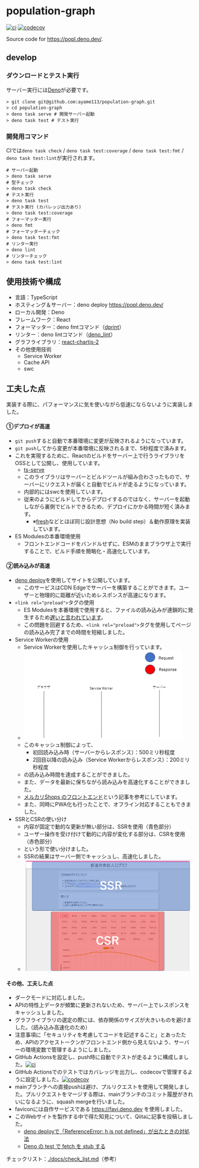 # population-graph

[![ci](https://github.com/ayame113/population-graph/actions/workflows/ci.yml/badge.svg)](https://github.com/ayame113/population-graph/actions/workflows/ci.yml)
[![codecov](https://codecov.io/gh/ayame113/population-graph/branch/main/graph/badge.svg?token=phOYgELbvB)](https://codecov.io/gh/ayame113/population-graph)

Source code for https://popl.deno.dev/.

## develop

### ダウンロードとテスト実行

サーバー実行には[Deno](https://deno.land)が必要です。

```shell
> git clone git@github.com:ayame113/population-graph.git
> cd population-graph
> deno task serve # 開発サーバー起動
> deno task test # テスト実行
```

### 開発用コマンド

CIでは`deno task check` / `deno task test:coverage` / `deno task test:fmt` /
`deno task test:lint`が実行されます。

```shell
# サーバー起動
> deno task serve
# 型チェック
> deno task check
# テスト実行
> deno task test
# テスト実行 (カバレッジ出力あり)
> deno task test:coverage
# フォーマッター実行
> deno fmt
# フォーマッターチェック
> deno task test:fmt
# リンター実行
> deno lint
# リンターチェック
> deno task test:lint
```

## 使用技術や構成

- 言語：TypeScript
- ホスティング＆サーバー：deno deploy https://popl.deno.dev/
- ローカル開発：Deno
- フレームワーク：React
- フォーマッター：deno
  fmtコマンド（[dprint](https://github.com/dprint/dprint-plugin-typescript)）
- リンター：deno lintコマンド（[deno_lint](https://github.com/denoland/deno_lint)）
- グラフライブラリ：[react-chartjs-2](https://github.com/reactchartjs/react-chartjs-2)
- その他使用技術
  - Service Worker
  - Cache API
  - swc

## 工夫した点

実装する際に、パフォーマンスに気を使いながら低速にならないように実装しました。

#### ①デプロイが高速

- `git push`すると自動で本番環境に変更が反映されるようになっています。
- `git push`してから変更が本番環境に反映されるまで、5秒程度で済みます。
- これを実現するために、Reactのビルドをサーバー上で行うライブラリをOSSとして公開し、使用しています。
  - [ts-serve](https://github.com/ayame113/ts-serve)
  - このライブラリはサーバーとビルドツールが組み合わさったもので、サーバーにリクエストが届くと自動でビルドが走るようになっています。
  - 内部的にはswcを使用しています。
  - 従来のようにビルドしてからデプロイするのではなく、サーバーを起動しながら裏側でビルドできるため、デプロイにかかる時間が短く済みます。
    - ※[fresh](https://fresh.deno.dev/)などとほぼ同じ設計思想（No build step）＆動作原理を実装しています。
- ES Modulesの本番環境使用
  - フロントエンドコードをバンドルせずに、ESMのままブラウザ上で実行することで、ビルド手順を簡略化・高速化しています。

#### ②読み込みが高速

- [deno deploy](https://deno.com/deploy/)を使用してサイトを公開しています。
  - このサービスはCDN Edgeでサーバーを構築することができます。ユーザーと物理的に距離が近いためレスポンスが高速になります。
- `<link rel="preload">`タグの使用
  - ES
    Modulesを本番環境で使用すると、ファイルの読み込みが連鎖的に発生するため[遅いと言われています](https://v8.dev/features/modules#performance)。
  - この問題を回避するため、`<link rel="preload">`タグを使用してページの読み込み完了までの時間を短縮しました。
- Service Workerの使用
  - Service Workerを使用したキャッシュ制御を行っています。
  - ![image](./docs/service_worker.gif)
  - このキャッシュ制御によって、
    - 初回読み込み時（サーバーからレスポンス）：500ミリ秒程度
    - 2回目以降の読み込み（Service Workerからレスポンス）：200ミリ秒程度
  - の読み込み時間を達成することができました。
  - また、データを最新に保ちながら読み込みを高速化することができました。
  - [メルカリShops のフロントエンド](https://engineering.mercari.com/blog/entry/20210823-a57631d32e/)という記事を参考にしています。
  - また、同時にPWA化も行ったことで、オフライン対応することもできました。
- SSRとCSRの使い分け
  - 内容が固定で動的な更新が無い部分は、SSRを使用（青色部分）
  - ユーザー操作を受け付けて動的に内容が変化する部分は、CSRを使用（赤色部分）
  - という形で使い分けました。
  - SSRの結果はサーバー側でキャッシュし、高速化しました。
  - ![image](./docs/csr_ssr.png)

#### その他、工夫した点

- ダークモードに対応しました。
- APIの特性上データが頻繁に更新されないため、サーバー上でレスポンスをキャッシュしました。
- グラフライブラリの選定の際には、依存関係のサイズが大きいものを避けました。（読み込み高速化のため）
- 注意事項に「セキュリティを考慮してコードを記述すること」とあったため、APIのアクセストークンがフロントエンド側から見えないよう、サーバーの環境変数で管理するようにしました。
- GitHub
  Actionsを設定し、push時に自動でテストが走るように構成しました。[![ci](https://github.com/ayame113/population-graph/actions/workflows/ci.yml/badge.svg)](https://github.com/ayame113/population-graph/actions/workflows/ci.yml)
- GitHub
  Actionsでのテストではカバレッジを出力し、codecovで管理するように設定しました。[![codecov](https://codecov.io/gh/ayame113/population-graph/branch/main/graph/badge.svg?token=phOYgELbvB)](https://codecov.io/gh/ayame113/population-graph)
- mainブランチへの直接pushは避け、プルリクエストを使用して開発しました。プルリクエストをマージする際は、mainブランチのコミット履歴がきれいになるように、squash
  mergeを行いました。
- faviconには自作サービスである https://favi.deno.dev を使用しました。
- このWebサイトを製作する中で得た知見について、Qiitaに記事を投稿しました。
  - [deno deployで「ReferenceError: h is not defined」が出たときの対処法](https://qiita.com/access3151fq/items/d6026e656844abfae922)
  - [Deno の test で fetch を stub する](https://qiita.com/access3151fq/items/5f8a21d5f933ba475808)

チェックリスト：[./docs/check_list.md](./docs/check_list.md)（参考）
